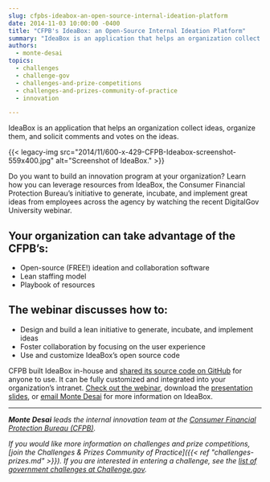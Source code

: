 ```yaml
---
slug: cfpbs-ideabox-an-open-source-internal-ideation-platform
date: 2014-11-03 10:00:00 -0400
title: "CFPB's IdeaBox: an Open-Source Internal Ideation Platform"
summary: "IdeaBox is an application that helps an organization collect ideas, organize them, and solicit comments and votes on the ideas. Do you want to build an innovation program at your organization? Learn how you can leverage resources from IdeaBox, the Consumer Financial Protection Bureau’s initiative to generate, incubate, and implement great ideas from employees across the agency."
authors:
  - monte-desai
topics:
  - challenges
  - challenge-gov
  - challenges-and-prize-competitions
  - challenges-and-prizes-community-of-practice
  - innovation

---
```


IdeaBox is an application that helps an organization collect ideas, organize them, and solicit comments and votes on the ideas.

{{< legacy-img src="2014/11/600-x-429-CFPB-Ideabox-screenshot-559x400.jpg" alt="Screenshot of IdeaBox." >}}

Do you want to build an innovation program at your organization? Learn how you can leverage resources from IdeaBox, the Consumer Financial Protection Bureau’s initiative to generate, incubate, and implement great ideas from employees across the agency by watching the recent DigitalGov University webinar.

## Your organization can take advantage of the CFPB’s:

  * Open-source (FREE!) ideation and collaboration software
  * Lean staffing model
  * Playbook of resources

## The webinar discusses how to:

  * Design and build a lean initiative to generate, incubate, and implement ideas
  * Foster collaboration by focusing on the user experience
  * Use and customize IdeaBox’s open source code

CFPB built IdeaBox in-house and <a href="http://cfpb.github.io/">shared its source code on GitHub</a> for anyone to use. It can be fully customized and integrated into your organization’s intranet. <a href="https://www.youtube.com/watch?v=KRQ24645LOE">Check out the webinar</a>, download the <a href="http://www.slideshare.net/DigitalGov/idea-box-digitalgov-webinar-vff2">presentation slides</a>, or <a href="mailto:monte.desai@cfpb.gov">email Monte Desai</a> for more information on IdeaBox. 

*** 

_**Monte Desai** leads the internal innovation team at the <a href="http://www.consumerfinance.gov/">Consumer Financial Protection Bureau (CFPB)</a>._ 

_If you would like more information on challenges and prize competitions, [join the Challenges & Prizes Community of Practice]({{< ref "challenges-prizes.md" >}}). If you are interested in entering a challenge, see the [list of government challenges at Challenge.gov](https://www.challenge.gov/list/)._
